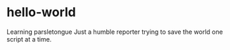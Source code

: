 # hello-world
Learning parsletongue
Just a humble reporter trying to save the world one script at a time.
